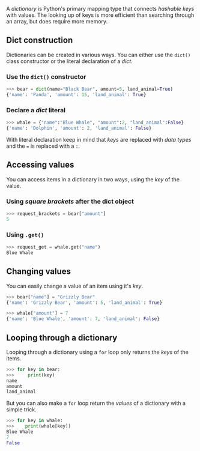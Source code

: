 A _dictionary_ is Python's primary mapping type that connects _hashable keys_ with values. The looking up of keys is more efficient than searching through an array, but does require more memory. 

## Dict construction

Dictionaries can be created in various ways. You can either use the `dict()` class constructor or the literal declaration of a _dict_.

### Use the `dict()` constructor

```python
>>> bear = dict(name="Black Bear", amount=5, land_animal=True)
{'name': 'Panda', 'amount': 15, 'land_animal': True}
```

### Declare a _dict_ literal

```python
>>> whale = {"name":"Blue Whale", "amount":2, "land_animal":False}
{'name': 'Dolphin', 'amount': 2, 'land_animal': False}
```

With literal declaration keep in mind that _keys_ are replaced with _data types_ and the `=` is replaced with a `:`.

## Accessing values

You can access items in a dictionary in two ways, using the _key_ of the value.

### Using _square brackets_ after the dict object

```python
>>> request_brackets = bear["amount"]
5
```

### Using `.get()`

```python
>>> request_get = whale.get("name")
Blue Whale
```

## Changing values

You can easily change a value of an item using it's _key_.

```python
>>> bear["name"] = "Grizzly Bear"
{'name': 'Grizzly Bear', 'amount': 5, 'land_animal': True}

>>> whale["amount"] = 7
{'name': 'Blue Whale', 'amount': 7, 'land_animal': False}
```

## Looping through a dictionary

Looping through a dictionary using a `for` loop only returns the _keys_ of the items.

```python
>>> for key in bear:
>>>     print(key)
name
amount
land_animal
```

But you can also make a `for` loop return the _values_ of a dictionary with a simple trick.

```python
>>> for key in whale:
>>>    print(whale[key])
Blue Whale
7
False
```
